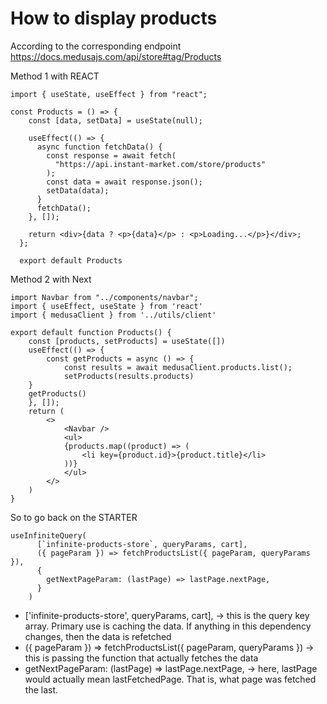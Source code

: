 # How to display products

According to the corresponding endpoint https://docs.medusajs.com/api/store#tag/Products

Method 1 with REACT

```
import { useState, useEffect } from "react";

const Products = () => {
    const [data, setData] = useState(null);
  
    useEffect(() => {
      async function fetchData() {
        const response = await fetch(
          "https://api.instant-market.com/store/products"
        );
        const data = await response.json();
        setData(data);
      }
      fetchData();
    }, []);
  
    return <div>{data ? <p>{data}</p> : <p>Loading...</p>}</div>;
  };

  export default Products
```

Method 2 with Next

```
import Navbar from "../components/navbar";
import { useEffect, useState } from 'react'
import { medusaClient } from '../utils/client'

export default function Products() {
    const [products, setProducts] = useState([])
    useEffect(() => {
        const getProducts = async () => {
            const results = await medusaClient.products.list();
            setProducts(results.products)
    }
    getProducts()
    }, []);
    return (
        <>  
            <Navbar />
            <ul>
            {products.map((product) => (
                <li key={product.id}>{product.title}</li>
            ))}
            </ul>
        </>
    )
}
```

So to go back on the STARTER

```
useInfiniteQuery(
      [`infinite-products-store`, queryParams, cart],
      ({ pageParam }) => fetchProductsList({ pageParam, queryParams }),
      {
        getNextPageParam: (lastPage) => lastPage.nextPage,
      }
    )
```

- ['infinite-products-store', queryParams, cart], -> this is the query key array. Primary use is caching the data. If anything in this dependency changes, then the data is refetched
- ({ pageParam }) => fetchProductsList({ pageParam, queryParams }) -> this is passing the function that actually fetches the data
- getNextPageParam: (lastPage) => lastPage.nextPage, -> here, lastPage would actually mean lastFetchedPage. That is, what page was fetched the last.
